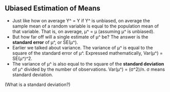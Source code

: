 ## Ubiased Estimation of Means

* Just like how on average Y^ = Y if Y^ is unbiased, on average the sample mean of a random variable is equal to the population mean of that variable.  That is, on average, μ^ = μ (assuming μ^ is unbiased).
* But how far off will a single estimate of μ^ be?  The answer is the **standard error** of μ^, or SE(μ^).
* Earlier we talked about variance.  The variance of μ^ is equal to the square of the standard error of μ^.  Expressed mathematically, Var(μ^) = SE(μ^)^2.
* The variance of μ^ is also equal to the square of the **standard deviation** of μ^ divided by the number of observations.  Var(μ^) = (σ^2)/n.  σ means standard deviation.

(What is a standard deviation?)
